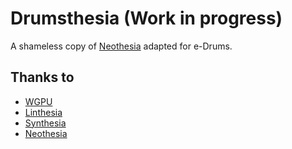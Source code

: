# Drumsthesia (Work in progress)
A shameless copy of [Neothesia](https://github.com/PolyMeilex/Neothesia) adapted for e-Drums.

## Thanks to 

- [WGPU](https://wgpu.rs/)
- [Linthesia](https://github.com/linthesia/linthesia)
- [Synthesia](https://github.com/johndpope/pianogame)
- [Neothesia](https://github.com/PolyMeilex/Neothesia)
